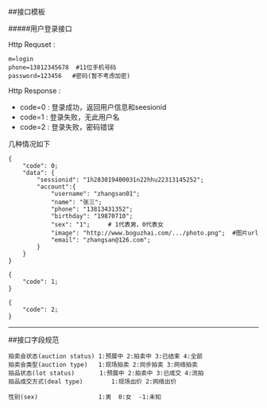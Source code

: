 ##接口模板

#####用户登录接口

Http Requset :  

``` 
m=login
phone=13812345678  #11位手机号码
password=123456   #密码(暂不考虑加密)
```
Http Response : 

- code=0 : 登录成功，返回用户信息和seesionid
- code=1 : 登录失败，无此用户名
- code=2 : 登录失败，密码错误

几种情况如下

``` 
{ 
    "code": 0;
    "data": {
    	"sessionid": "1h283019400031n22hhu22313145252";
    	"account":{
    		"username": "zhangsan01";
    		"name": "张三";
    		"phone": "13813431352";
    		"birthday": "19870710";
    		"sex": "1";     # 1代表男，0代表女
    		"image": "http://www.boguzhai.com/.../photo.png";  #图片url
			"email": "zhangsan@126.com";    
		}     
	}
}
```
``` 
{ 
    "code": 1;
}
```
``` 
{ 
    "code": 2;
}
```
---

##接口字段规范  

```
拍卖会状态(auction status) 1:预展中 2:拍卖中 3:已结束 4:全部
拍卖会类型(auction type)   1:现场拍卖 2:同步拍卖 3:网络拍卖
拍品状态(lot status)       1:预展中 2:拍卖中 3:已成交 4:流拍
拍品成交方式(deal type)        1:现场出价 2:网络出价

性别(sex)                 1:男  0:女  -1:未知

```







